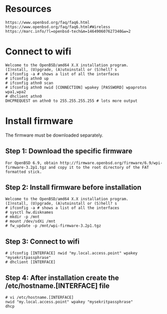 # Resources
```
https://www.openbsd.org/faq/faq6.html
https://www.openbsd.org/faq/faq6.html#Wireless
https://marc.info/?l=openbsd-tech&m=146490607627340&w=2
```

# Connect to wifi
```
Welcome to the OpenBSD/amd64 X.X installation program.
(I)nstall, (U)pgrade, (A)utoinstall or (S)hell? s
# ifconfig -a # shows a list of all the interfaces 
# ifconfig athn0 up
# ifconfig athn0 scan
# ifconfig athn0 nwid [CONNECTION] wpakey [PASSWORD] wpaprotos wpa1,wpa2
# dhclient athn0 
DHCPREQUEST on athn0 to 255.255.255.255 # lots more output
```

# Install firmware
The firmware must be downloaded separately.

## Step 1: Download the specific firmware
```
For OpenBSD 6.9, obtain http://firmware.openbsd.org/firmware/6.9/wpi-firmware-3.2p1.tgz and copy it to the root directory of the FAT formatted stick.
```

## Step 2: Install firmware before installation
```
Welcome to the OpenBSD/amd64 X.X installation program.
(I)nstall, (U)pgrade, (A)utoinstall or (S)hell? s
# ifconfig -a # shows a list of all the interfaces
# sysctl hw.disknames
# mkdir -p /mnt
# mount /dev/sdXi /mnt
# fw_update -p /mnt/wpi-firmware-3.2p1.tgz
```

## Step 3: Connect to wifi
```
# ifconfig [INTERFACE] nwid "my.local.access.point" wpakey "mysekritpassphrase"
# dhclient [INTERFACE] 
```

## Step 4: After installation create the /etc/hostname.[INTERFACE] file
```
# vi /etc/hostname.[INTERFACE]
nwid "my.local.access.point" wpakey "mysekritpassphrase"
dhcp
```
